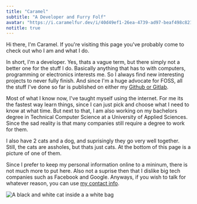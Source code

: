 ```yaml
---
title: "Caramel"
subtitle: "A Developer and Furry Folf"
avatar: "https://i.caramelfur.dev/i/40d49ef1-26ea-4739-ad97-beaf498c8213.webp"
notitle: true
---
```


Hi there, I'm Caramel. If you're visiting this page you've probably come to check out who I am and what I do.

In short, I'm a developer. Yes, thats a vague term, but there simply not a better one for the stuff I do. Basically anything that has to with computers, programming or electronics interests me. So I always find new interesting projects to never fully finish. And since I'm a huge advocate for FOSS, all the stuff I've done so far is published on either my [Github or Gitlab](/info#contact).

Most of what I know now, I've taught myself using the internet. For me its the fastest way learn things, since I can just pick and choose what I need to know at what time. But next to that, I am also working on my bachelors degree in Technical Computer Science at a University of Applied Sciences. Since the sad reality is that many companies still require a degree to work for them.

I also have 2 cats and a dog, and suprisingly they go very well together. Still, the cats are assholes, but thats just cats. At the bottom of this page is a picture of one of them.

Since I prefer to keep my personal information online to a mininum, there is not much more to put here. Also not a suprise then that I dislike big tech companies such as Facebook and Google. Anyways, if you wish to talk for whatever reason, you can use [my contact info](/info#contact).

![A black and white cat inside a a white bag](https://i.caramelfur.dev/i/b30a30c1-ba8a-443e-8f8e-a9033405b79b.webp?width=700 "He really likes bags")
